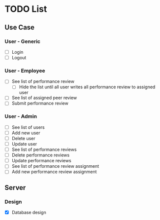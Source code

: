 # TODO List

## Use Case

### User - Generic

- [ ] Login
- [ ] Logout

### User - Employee

- [ ] See list of performance review
  - [ ] Hide the list until all user writes all performance review to assigned user
- [ ] See list of assigned peer review
- [ ] Submit performance review

### User - Admin

- [ ] See list of users
- [ ] Add new user
- [ ] Delete user
- [ ] Update user
- [ ] See list of performance reviews
- [ ] Delete performance reviews
- [ ] Update performance reviews
- [ ] See list of performance review assignment
- [ ] Add new performance review assignment

## Server

### Design

- [x] Database design
